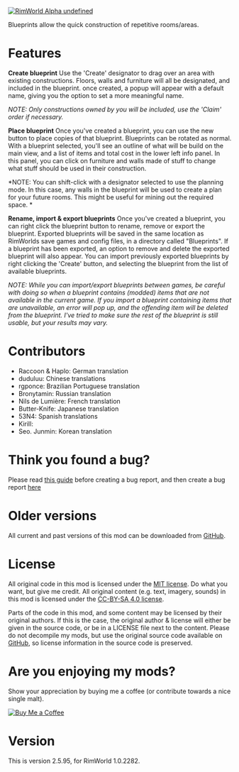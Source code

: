 [![RimWorld Alpha undefined](https://img.shields.io/badge/RimWorld-Alpha%20undefined-brightgreen.svg)](http://rimworldgame.com/)

Blueprints allow the quick construction of repetitive rooms/areas. 

# Features
**Create blueprint**
Use the 'Create' designator to drag over an area with existing constructions. Floors, walls and furniture will all be designated, and included in the blueprint. once created, a popup will appear with a default name, giving you the option to set a more meaningful name. 

*NOTE: Only constructions owned by you will be included, use the 'Claim' order if necessary.*

**Place blueprint**
Once you've created a blueprint, you can use the new button to place copies of that blueprint. Blueprints can be rotated as normal. With a blueprint selected, you'll see an outline of what will be build on the main view, and a list of items and total cost in the lower left info panel. In this panel, you can click on furniture and walls made of stuff to change what stuff should be used in their construction. 

*NOTE: You can shift-click with a designator selected to use the planning mode. In this case, any walls in the blueprint will be used to create a plan for your future rooms. This might be useful for mining out the required space. *

**Rename, import & export blueprints**
Once you've created a blueprint, you can right click the blueprint button to rename, remove or export the blueprint. Exported blueprints will be saved in the same location as RimWorlds save games and config files, in a directory called "Blueprints". If a blueprint has been exported, an option to remove and delete the exported blueprint will also appear. 
You can import previously exported blueprints by right clicking the 'Create' button, and selecting the blueprint from the list of available blueprints. 

*NOTE: While you can import/export blueprints between games, be careful with doing so when a blueprint contains (modded) items that are not available in the current game. If you import a blueprint containing items that are unavailable, an error will pop up, and the offending item will be deleted from the blueprint. I've tried to make sure the rest of the blueprint is still usable, but your results may vary.*

# Contributors
 - Raccoon & Haplo:	German translation
 - duduluu:	Chinese translations
 - rgponce:	Brazilian Portuguese translation
 - Bronytamin:	Russian translation
 - Nils de Lumière:	French translation
 - Butter-Knife:	Japanese translation
 - 53N4:	Spanish translations
 - Kirill:	
 - Seo. Junmin:	Korean translation

# Think you found a bug? 
Please read [this guide](http://steamcommunity.com/sharedfiles/filedetails/?id=725234314) before creating a bug report,
 and then create a bug report [here](https://github.com/FluffierThanThou/Blueprints/issues)

# Older versions
All current and past versions of this mod can be downloaded from [GitHub](https://github.com/FluffierThanThou/Blueprints/releases).

# License
All original code in this mod is licensed under the [MIT license](https://opensource.org/licenses/MIT). Do what you want, but give me credit. 
All original content (e.g. text, imagery, sounds) in this mod is licensed under the [CC-BY-SA 4.0 license](http://creativecommons.org/licenses/by-sa/4.0/).

Parts of the code in this mod, and some content may be licensed by their original authors. If this is the case, the original author & license will either be given in the source code, or be in a LICENSE file next to the content. Please do not decompile my mods, but use the original source code available on [GitHub](https://github.com/FluffierThanThou/Blueprints/), so license information in the source code is preserved.

# Are you enjoying my mods?
Show your appreciation by buying me a coffee (or contribute towards a nice single malt).

[![Buy Me a Coffee](http://i.imgur.com/EjWiUwx.gif)](https://ko-fi.com/fluffymods)

# Version
This is version 2.5.95, for RimWorld 1.0.2282.
